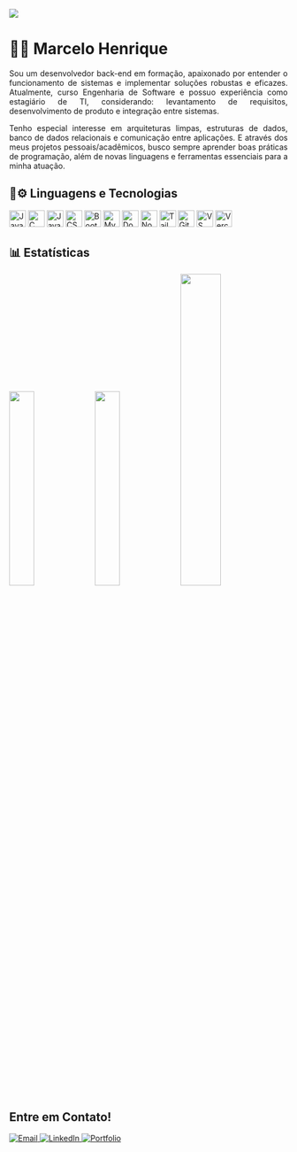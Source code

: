 <p align="left">
  <img src="https://img.shields.io/badge/Back--End%20Developer-0d1117?style=for-the-badge&logo=server&logoColor=white" />
</p>

# 👨‍💻 Marcelo Henrique

<div align="justify">

Sou um desenvolvedor back-end em formação, apaixonado por entender o funcionamento de sistemas e implementar soluções robustas e eficazes. Atualmente, curso Engenharia de Software e possuo experiência como estagiário de TI, considerando: levantamento de requisitos, desenvolvimento de produto e integração entre sistemas.

Tenho especial interesse em arquiteturas limpas, estruturas de dados, banco de dados relacionais e comunicação entre aplicações. E através dos meus projetos pessoais/acadêmicos, busco sempre aprender boas práticas de programação, além de novas linguagens e ferramentas essenciais para a minha atuação.

</div>


## 🤖⚙ Linguagens e Tecnologias

<p align="left">
  <img src="https://cdn.jsdelivr.net/gh/devicons/devicon/icons/java/java-original.svg" width="30" alt="Java"/>
  <img src="https://cdn.jsdelivr.net/gh/devicons/devicon/icons/c/c-original.svg" width="30" alt="C"/>
  <img src="https://cdn.jsdelivr.net/gh/devicons/devicon/icons/javascript/javascript-original.svg" width="30" alt="JavaScript"/>
  <img src="https://cdn.jsdelivr.net/gh/devicons/devicon/icons/css3/css3-original.svg" width="30" alt="CSS3"/>
  <img src="https://cdn.jsdelivr.net/gh/devicons/devicon/icons/bootstrap/bootstrap-original.svg" width="30" alt="Bootstrap"/>
  <img src="https://cdn.jsdelivr.net/gh/devicons/devicon/icons/mysql/mysql-original.svg" width="30" alt="MySQL"/>
  <img src="https://cdn.jsdelivr.net/gh/devicons/devicon/icons/docker/docker-original.svg" width="30" alt="Docker"/>
  <img src="https://cdn.jsdelivr.net/gh/devicons/devicon/icons/nodejs/nodejs-original.svg" width="30" alt="Node.js"/>
  <img src="https://camo.githubusercontent.com/abba501b95cfaf3f09d6547feb90ee82e26e92e273d23a057bd9d5a3e1e29b1c/68747470733a2f2f63646e2e6a7364656c6976722e6e65742f67682f64657669636f6e732f64657669636f6e406c61746573742f69636f6e732f7461696c77696e646373732f7461696c77696e646373732d6f726967696e616c2e737667" width="30" alt="Tailwind CSS"/>
  <img src="https://cdn.jsdelivr.net/gh/devicons/devicon/icons/git/git-original.svg" width="30" alt="Git"/>
  <img src="https://cdn.jsdelivr.net/gh/devicons/devicon/icons/vscode/vscode-original.svg" width="30" alt="VS Code"/>
  <img src="https://www.vectorlogo.zone/logos/vercel/vercel-icon.svg" width="30" alt="Vercel"/>
</p>


## 📊 Estatísticas

<p align="left">
  <img width="30%" src="https://github-readme-stats.vercel.app/api?username=MarcDevGuy127&show_icons=true&theme=tokyonight&hide_border=true" />
  <img width="30%" src="https://github-readme-stats.vercel.app/api/top-langs/?username=MarcDevGuy127&layout=compact&theme=tokyonight&hide_border=true"/>
  <img width="38%" src="https://github-profile-summary-cards.vercel.app/api/cards/profile-details?username=MarcDevGuy127&theme=tokyonight" />
</p>

## Entre em Contato!

<p align="left">
  <a href="mailto:marceloh.github@email.com" target="_blank">
    <img src="https://img.shields.io/badge/Email-333333?style=for-the-badge&logo=gmail&logoColor=white" alt="Email" />
  </a>
  <a href="https://linkedin.com/in/marcelo-henrique-costa-da-silva" target="_blank">
    <img src="https://img.shields.io/badge/LinkedIn-0A66C2?style=for-the-badge&logo=linkedin&logoColor=white" alt="LinkedIn" />
  </a>
  <a href="https://marcdevguy127.github.io/" target="_blank">
    <img src="https://img.shields.io/badge/Portfolio-000000?style=for-the-badge&logo=vercel&logoColor=white" alt="Portfolio" />
  </a>
</p>
